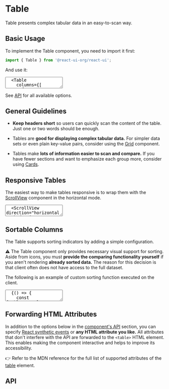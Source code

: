 # Table

Table presents complex tabular data in an easy-to-scan way.

## Basic Usage

To implement the Table component, you need to import it first:

```js
import { Table } from '@react-ui-org/react-ui';
```

And use it:

<textarea is="docoff-react-preview">
  <Table
    columns={[
      {
        label: 'ID',
        name: 'id',
      },
      {
        label: 'Name',
        name: 'name',
      },
      {
        format: (date) => date.toLocaleDateString('en-GB'),
        label: 'Date of birth',
        name: 'dateOfBirth',
      },
    ]}
    rows={[
      {
        dateOfBirth: new Date(1940, 10, 9),
        id: 1,
        name: 'John Lennon',
      },
      {
        dateOfBirth: new Date(1942, 6, 18),
        id: 2,
        name: 'Paul McCartney',
      },
      {
        dateOfBirth: new Date(1943, 2, 25),
        id: 3,
        name: 'George Harrison',
      },
      {
        dateOfBirth: new Date(1940, 7, 7),
        id: 4,
        name: 'Richard Starkey (Ringo Starr)',
      },
    ]}
  />
</textarea>

See [API](#api) for all available options.

## General Guidelines

- **Keep headers short** so users can quickly scan the content of the table.
  Just one or two words should be enough.

- Tables are **good for displaying complex tabular data.** For simpler data sets
  or even plain key-value pairs, consider using the
  [Grid](/lib/components/Grid) component.

- Tables make **lots of information easier to scan and compare.** If you have
  fewer sections and want to emphasize each group more, consider using
  [Cards](/lib/components/Card).

## Responsive Tables

The easiest way to make tables responsive is to wrap them with the
[ScrollView](//lib/components/ScrollView) component in the horizontal mode.

<textarea is="docoff-react-preview">
  <ScrollView direction="horizontal" shadowSize="100px">
    <Table
      columns={[
        {
          label: 'ID',
          name: 'id',
        },
        {
          format: (name) => (
            <span style={{ whiteSpace: 'nowrap' }}>{name}</span>
          ),
          label: 'Name',
          name: 'name',
        },
        {
          format: (note) => (
            <span style={{ whiteSpace: 'nowrap' }}>{note}</span>
          ),
          label: 'Note',
          name: 'note',
        },
        {
          format: (date) => date.toLocaleDateString('en-GB'),
          label: 'Date of birth',
          name: 'dateOfBirth',
        },
      ]}
      rows={[
        {
          dateOfBirth: new Date(1940, 10, 9),
          id: 1,
          name: 'John Lennon',
          note: 'Lorem ipsum dolor sit amet, consectetuer adipiscing elit. '
            + 'Aenean commodo ligula eget dolor. Aenean massa. Cum sociis '
            + 'natoque penatibus et magnis dis parturient montes, nascetur '
            + 'ridiculus mus. Donec quam felis, ultricies nec, pellentesque '
            + 'eu, pretium quis, sem.',
        },
        {
          dateOfBirth: new Date(1942, 6, 18),
          id: 2,
          name: 'Paul McCartney',
          note: 'Lorem ipsum dolor sit amet, consectetuer adipiscing elit. '
            + 'Aenean commodo ligula eget dolor. Aenean massa. Cum sociis '
            + 'natoque penatibus et magnis dis parturient montes, nascetur '
            + 'ridiculus mus. Donec quam felis, ultricies nec, pellentesque '
            + 'eu, pretium quis, sem.',
        },
        {
          dateOfBirth: new Date(1943, 2, 25),
          id: 3,
          name: 'George Harrison',
          note: 'Lorem ipsum dolor sit amet, consectetuer adipiscing elit. '
            + 'Aenean commodo ligula eget dolor. Aenean massa. Cum sociis '
            + 'natoque penatibus et magnis dis parturient montes, nascetur '
            + 'ridiculus mus. Donec quam felis, ultricies nec, pellentesque '
            + 'eu, pretium quis, sem.',
        },
        {
          dateOfBirth: new Date(1940, 7, 7),
          id: 4,
          name: 'Richard Starkey (Ringo Starr)',
          note: 'Lorem ipsum dolor sit amet, consectetuer adipiscing elit. '
            + 'Aenean commodo ligula eget dolor. Aenean massa. Cum sociis '
            + 'natoque penatibus et magnis dis parturient montes, nascetur '
            + 'ridiculus mus. Donec quam felis, ultricies nec, pellentesque '
            + 'eu, pretium quis, sem.',
        },
      ]}
    />
  </ScrollView>
</textarea>

## Sortable Columns

The Table supports sorting indicators by adding a simple configuration.

⚠️ The Table component only provides necessary visual support for sorting. Aside
from icons, you must **provide the comparing functionality yourself** if you
aren't rendering **already sorted data.** The reason for this decision is that
client often does not have access to the full dataset.

The following is an example of custom sorting function executed on the client.

<textarea is="docoff-react-preview">
  {() => {
    const [tableSortColumn, setTableSortColumn] = React.useState('id');
    const [tableSortDirection, setTableSortDirection] = React.useState('asc');
    const [rows, setRows] = React.useState([
      {
        dateOfBirth: new Date(1940, 10, 9),
        id: 1,
        name: 'John Lennon',
      },
      {
        dateOfBirth: new Date(1942, 6, 18),
        id: 2,
        name: 'Paul McCartney',
      },
      {
        dateOfBirth: new Date(1943, 2, 25),
        id: 3,
        name: 'George Harrison',
      },
      {
        dateOfBirth: new Date(1940, 7, 7),
        id: 4,
        name: 'Richard Starkey (Ringo Starr)',
      },
    ]);
    const compare = (items, key, direction) => {
      const sortedItems = [...items];
      if (key === 'id' || key === 'dateOfBirth') {
        sortedItems.sort((a, b) => b[key] - a[key]);
      } else if (key === 'name') {
        sortedItems.sort((a, b) => {
          if (a.name < b.name) {
            return -1;
          }
          if (a.name > b.name) {
            return 1;
          }
          return 0;
        });
      }
      return direction === 'desc' ? sortedItems.reverse() : sortedItems;
    };
    const columns = [
      {
        isSortable: true,
        label: 'ID',
        name: 'id',
      },
      {
        isSortable: true,
        label: 'Name',
        name: 'name',
      },
      {
        format: (date) => date.toISOString(),
        isSortable: true,
        label: 'Date of birth',
        name: 'dateOfBirth',
      },
    ];
    return (
      <Table
        columns={columns}
        rows={rows}
        sort={{
          ascendingIcon: <Icon icon="up" />,
          column: tableSortColumn,
          descendingIcon: <Icon icon="down" />,
          direction: tableSortDirection,
          onClick: (column, direction) => {
            setTableSortColumn(column);
            setTableSortDirection(direction === 'asc' ? 'desc' : 'asc');
            setRows(compare(rows, column, direction));
          },
        }}
      />
    );
  }}
</textarea>

## Forwarding HTML Attributes

In addition to the options below in the [component's API](#api) section, you
can specify [React synthetic events] or **any HTML attribute you like.** All
attributes that don't interfere with the API are forwarded to the `<table>` HTML
element. This enables making the component interactive and helps to improve its
accessibility.

👉 Refer to the MDN reference for the full list of supported attributes of the
[table] element.

## API

<Props table of={Table} />

[React synthetic events]: https://reactjs.org/docs/events.html
[table]: https://developer.mozilla.org/en-US/docs/Web/HTML/Element/table#attributes
